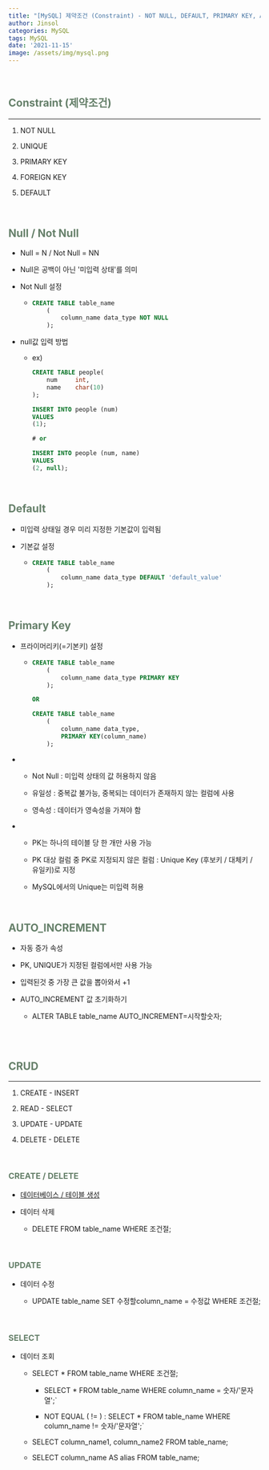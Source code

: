 ```yaml
---
title: "[MySQL] 제약조건 (Constraint) - NOT NULL, DEFAULT, PRIMARY KEY, AUTO_INCREMENT / CRUD"
author: Jinsol
categories: MySQL
tags: MySQL
date: '2021-11-15'
image: /assets/img/mysql.png
---
```


<br>

## <span style="color:#66806A">Constraint (제약조건)</span>
<hr>

1. NOT NULL

2. UNIQUE

3. PRIMARY KEY

4. FOREIGN KEY

5. DEFAULT


<br>

## <span style="color:#66806A">Null / Not Null</span>

- Null = N / Not Null = NN

- Null은 공백이 아닌 '미입력 상태'를 의미

- Not Null 설정

    -   ```sql
        CREATE TABLE table_name
            (
                column_name data_type NOT NULL
            );
        ```

- null값 입력 방법

    - ex)

        ```sql
        CREATE TABLE people(
            num     int,
            name    char(10)
        );

        INSERT INTO people (num)
        VALUES
        (1);

        # or
        
        INSERT INTO people (num, name)
        VALUES
        (2, null);
        ```

<br>

## <span style="color:#66806A">Default</span>

- 미입력 상태일 경우 미리 지정한 기본값이 입력됨

- 기본값 설정

    -   ```sql
        CREATE TABLE table_name
            (
                column_name data_type DEFAULT 'default_value'
            );
        ```


<br>

## <span style="color:#66806A">Primary Key</span>

- 프라이머리키(=기본키) 설정

    -   ```sql
        CREATE TABLE table_name
            (
                column_name data_type PRIMARY KEY
            );

        OR

        CREATE TABLE table_name
            (
                column_name data_type,
                PRIMARY KEY(column_name)
            );
        ```

-   - Not Null : 미입력 상태의 값 허용하지 않음

    - 유일성 : 중복값 불가능, 중복되는 데이터가 존재하지 않는 컬럼에 사용

    - 영속성 : 데이터가 영속성을 가져야 함

-  - PK는 하나의 테이블 당 한 개만 사용 가능 
    
    - PK 대상 컬럼 중 PK로 지정되지 않은 컬럼 : Unique Key (후보키 / 대체키 / 유일키)로 지정  

    - MySQL에서의 Unique는 미입력 허용


<br>

## <span style="color:#66806A">AUTO_INCREMENT</span>

- 자동 증가 속성

- PK, UNIQUE가 지정된 컬럼에서만 사용 가능

- 입력된것 중 가장 큰 값을 뽑아와서 +1

- AUTO_INCREMENT 값 초기화하기

    - ALTER TABLE table_name AUTO_INCREMENT=시작할숫자;

<br>
<br>

## <span style="color:#66806A">CRUD</span>
<hr>

1. CREATE - INSERT

2. READ - SELECT

3. UPDATE - UPDATE

4. DELETE - DELETE

<br>

### <span style="color:#66806A">CREATE / DELETE</span>

- [데이터베이스 / 테이블 생성](https://losuif.github.io/2021/11/14/mysql01.html)

- 데이터 삭제

    - DELETE FROM table_name WHERE 조건절;

<br>

### <span style="color:#66806A">UPDATE</span>

- 데이터 수정

    - UPDATE table_name SET 수정할column_name = 수정값 WHERE 조건절;

<br>

### <span style="color:#66806A">SELECT</span>

- 데이터 조회

    - SELECT * FROM table_name WHERE 조건절;

        - SELECT * FROM table_name WHERE column_name = 숫자/'문자열';`

        - NOT EQUAL ( != ) : SELECT * FROM table_name WHERE column_name != 숫자/'문자열';`

    - SELECT column_name1, column_name2 FROM table_name; 

    - SELECT column_name AS alias FROM table_name;